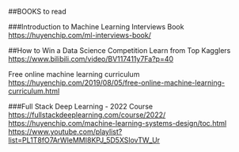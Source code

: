 ##BOOKS to read

###Introduction to Machine Learning Interviews Book
https://huyenchip.com/ml-interviews-book/  

##How to Win a Data Science Competition Learn from Top Kagglers
https://www.bilibili.com/video/BV117411y7Fa?p=40

Free online machine learning curriculum
https://huyenchip.com/2019/08/05/free-online-machine-learning-curriculum.html

###Full Stack Deep Learning - 2022 Course
https://fullstackdeeplearning.com/course/2022/
https://huyenchip.com/machine-learning-systems-design/toc.html
https://www.youtube.com/playlist?list=PL1T8fO7ArWleMMI8KPJ_5D5XSlovTW_Ur

